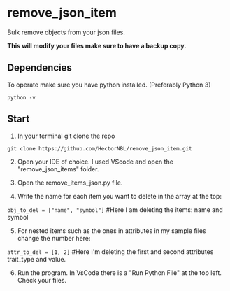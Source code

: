 # remove_json_item
Bulk remove objects from your json files.

**This will modify your files make sure to have a backup copy.**

## Dependencies 
To operate make sure you have python installed. (Preferably Python 3)
``` 
python -v
```
## Start 
1. In your terminal git clone the repo
```
git clone https://github.com/HectorNBL/remove_json_item.git
```
2. Open your IDE of choice. I used VScode and open the "remove_json_items" folder. 

3. Open the remove_items_json.py file.

4. Write the name for each item you want to delete in the array at the top:

```obj_to_del = ["name", "symbol"]``` #Here I am deleting the items: name and symbol

5. For nested items such as the ones in attributes in my sample files change the number here:

```attr_to_del = [1, 2]``` #Here I'm deleting the first and second attributes trait_type and value.

6. Run the program. In VsCode there is a "Run Python File" at the top left. Check your files. 
